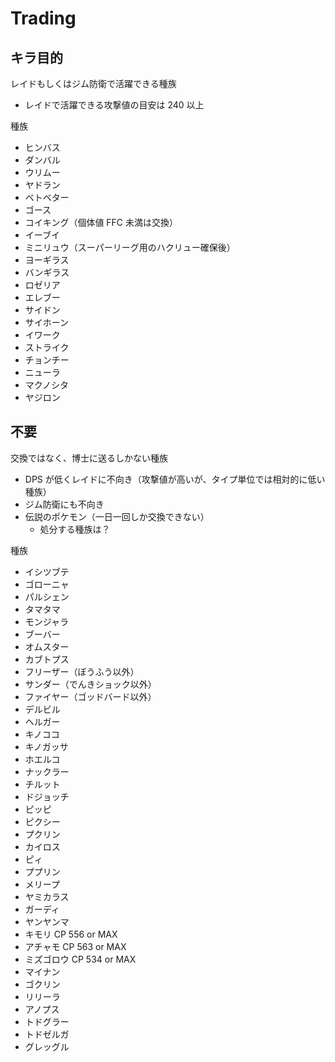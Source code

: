 # Trading

## キラ目的

レイドもしくはジム防衛で活躍できる種族

- レイドで活躍できる攻撃値の目安は 240 以上

種族

- ヒンバス
- ダンバル
- ウリムー
- ヤドラン
- ベトベター
- ゴース
- コイキング（個体値 FFC 未満は交換）
- イーブイ
- ミニリュウ（スーパーリーグ用のハクリュー確保後）
- ヨーギラス
- バンギラス
- ロゼリア
- エレブー
- サイドン
- サイホーン
- イワーク
- ストライク
- チョンチー
- ニューラ
- マクノシタ
- ヤジロン

## 不要

交換ではなく、博士に送るしかない種族

- DPS が低くレイドに不向き（攻撃値が高いが、タイプ単位では相対的に低い種族）
- ジム防衛にも不向き
- 伝説のポケモン（一日一回しか交換できない）
  - 処分する種族は？

種族

- イシツブテ
- ゴローニャ
- パルシェン
- タマタマ
- モンジャラ
- ブーバー
- オムスター
- カブトプス
- フリーザー（ぼうふう以外）
- サンダー（でんきショック以外）
- ファイヤー（ゴッドバード以外）
- デルビル
- ヘルガー
- キノココ
- キノガッサ
- ホエルコ
- ナックラー
- チルット
- ドジョッチ
- ピッピ
- ピクシー
- プクリン
- カイロス
- ピィ
- ププリン
- メリープ
- ヤミカラス
- ガーディ
- ヤンヤンマ
- キモリ CP 556 or MAX
- アチャモ CP 563 or MAX
- ミズゴロウ CP 534 or MAX
- マイナン
- ゴクリン
- リリーラ
- アノプス
- トドグラー
- トドゼルガ
- グレッグル
